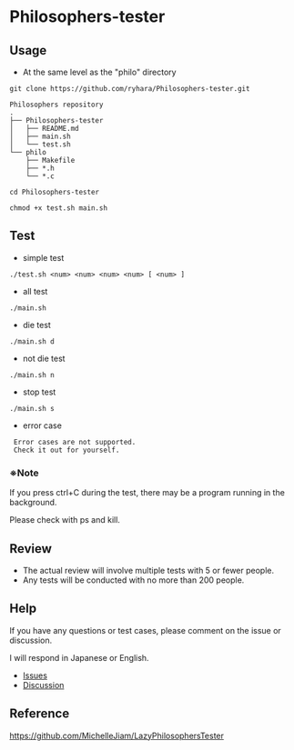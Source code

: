 # Philosophers-tester

## Usage

- At the same level as the "philo" directory
```
git clone https://github.com/ryhara/Philosophers-tester.git
```
```
Philosophers repository
.
├── Philosophers-tester
│   ├── README.md
│   ├── main.sh
│   └── test.sh
└── philo
    ├── Makefile
    ├── *.h
    └── *.c
```

```
cd Philosophers-tester
```
```
chmod +x test.sh main.sh
```

## Test
- simple test
```
./test.sh <num> <num> <num> <num> [ <num> ]
```

- all test
```
./main.sh
```

- die test
```
./main.sh d
```
- not die test
```
./main.sh n
```

- stop test
```
./main.sh s
```

- error case
```
 Error cases are not supported.
 Check it out for yourself.
```

### ※Note
If you press ctrl+C during the test, there may be a program running in the background.

Please check with ps and kill.

## Review
- The actual review will involve multiple tests with 5 or fewer people.
- Any tests will be conducted with no more than 200 people.

## Help
If you have any questions or test cases, please comment on the issue or discussion.

I will respond in Japanese or English.

- [Issues](https://github.com/ryhara/Philosophers-tester/issues)
- [Discussion](https://github.com/ryhara/Philosophers-tester/discussions)


## Reference
https://github.com/MichelleJiam/LazyPhilosophersTester
